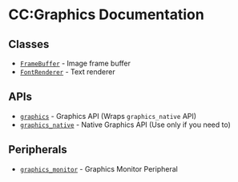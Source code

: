 # CC:Graphics Documentation

## Classes
- [`FrameBuffer`](FrameBuffer.md) - Image frame buffer
- [`FontRenderer`](FontRenderer.md) - Text renderer

## APIs
- [`graphics`](graphics.md) - Graphics API (Wraps `graphics_native` API)
- [`graphics_native`](graphics_native.md) - Native Graphics API (Use only if you need to)

## Peripherals
- [`graphics_monitor`](graphics_monitor.md) - Graphics Monitor Peripheral